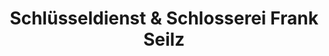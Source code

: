 ---
title: "Schlüsseldienst & Schlosserei Frank Seilz"
url: /berlin/schluesseldienst-und-schlosserei-frank-seilz/
shop: Schlüsseldienst
---